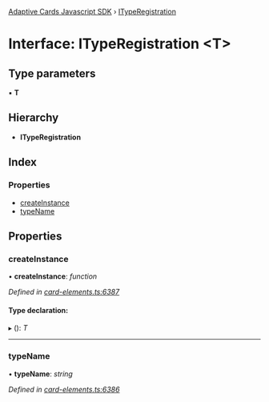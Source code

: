 [Adaptive Cards Javascript SDK](../README.md) › [ITypeRegistration](ityperegistration.md)

# Interface: ITypeRegistration <**T**>

## Type parameters

▪ **T**

## Hierarchy

* **ITypeRegistration**

## Index

### Properties

* [createInstance](ityperegistration.md#createinstance)
* [typeName](ityperegistration.md#typename)

## Properties

###  createInstance

• **createInstance**: *function*

*Defined in [card-elements.ts:6387](https://github.com/microsoft/AdaptiveCards/blob/a61c5fd56/source/nodejs/adaptivecards/src/card-elements.ts#L6387)*

#### Type declaration:

▸ (): *T*

___

###  typeName

• **typeName**: *string*

*Defined in [card-elements.ts:6386](https://github.com/microsoft/AdaptiveCards/blob/a61c5fd56/source/nodejs/adaptivecards/src/card-elements.ts#L6386)*
